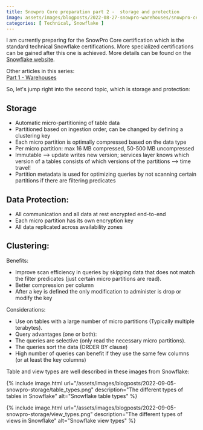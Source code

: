 ```yaml
---
title: Snowpro Core preparation part 2 -  storage and protection
image: assets/images/blogposts/2022-08-27-snowpro-warehouses/snowpro-certification-core.png
categories: [ Technical, Snowflake ]
---
```

I am currently preparing for the SnowPro Core certification which is the standard technical Snowflake certifications. More specialized certifications can be gained after this one is achieved. More details can be found on the <a href="https://www.snowflake.com/certifications/">Snowflake website</a>.  

Other articles in this series:  
<a href="https://www.bene.haus/snowpro-warehouses/">Part 1 - Warehouses</a>


So, let's jump right into the second topic, which is storage and protection:

<h2>Storage</h2>

- Automatic micro-partitioning of table data​
- Partitioned based on ingestion order, can be changed by defining a clustering key​
- Each micro partition is optimally compressed based on the data type​
- Per micro partition: max 16 MB compressed, 50-500 MB uncompressed​
- Immutable  --> update writes new version; services layer knows which version of a tables consists of which versions of the partitions  --> time travel!​
- Partition metadata is used for optimizing queries by not scanning certain partitions if there are filtering predicates

<h2>Data Protection:</h2>

- All communication and all data at rest encrypted end-to-end​
- Each micro partition has its own encryption key​
- All data replicated across availability zones

<h2>Clustering:</h2>

Benefits:​
- Improve scan efficiency in queries by skipping data that does not match the filter predicates (just certain micro partitions are read).​
- Better compression per column​
- After a key is defined the only modification to administer is drop or modify the key​
  
Considerations:​
- Use on tables with a large number of micro partitions (Typically multiple terabytes).​
- Query advantages (one or both):​
- The queries are selective (only read the necessary micro partitions).​
- The queries sort the data (ORDER BY clause)​
- High number of queries can benefit if they use the same few columns (or at least the key columns)

Table and view types are well described in these images from Snowflake:

{% include image.html
    url="/assets/images/blogposts/2022-09-05-snowpro-storage/table_types.png"
    description="The different types of tables in Snowflake"
    alt="Snowflake table types" %}

{% include image.html
    url="/assets/images/blogposts/2022-09-05-snowpro-storage/view_types.png"
    description="The different types of views in Snowflake"
    alt="Snowflake view types" %}